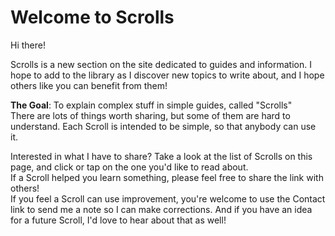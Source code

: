 # Welcome to Scrolls
Hi there!

Scrolls is a new section on the site dedicated to guides and information. I hope to add to the library as I discover new topics to write about, and I hope others like you can benefit from them!

**The Goal**: To explain complex stuff in simple guides, called "Scrolls"  
There are lots of things worth sharing, but some of them are hard to understand. Each Scroll is intended to be simple, so that anybody can use it.

Interested in what I have to share? Take a look at the list of Scrolls on this page, and click or tap on the one you'd like to read about.  
If a Scroll helped you learn something, please feel free to share the link with others!  
If you feel a Scroll can use improvement, you're welcome to use the Contact link to send me a note so I can make corrections. And if you have an idea for a future Scroll, I'd love to hear about that as well!